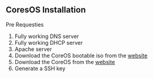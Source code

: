 <h2>CoresOS Installation </h2>

<p>Pre Requesties</p>
<ol>
  <li>Fully working DNS server</li>
  <li>Fully working DHCP server</i>
  <li>Apache server</li>
  <li>Download the CoreOS bootable iso from the <a href="https://coreos.com/os/docs/latest/booting-with-iso.html">website</a></li> 
  <li>Download the CoreOS from the <a href="https://stable.release.core-os.net/amd64-usr/current/">website</a></li>
  <li>Generate a SSH key</li>
</ol>
